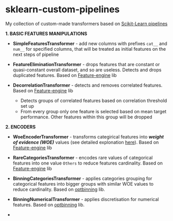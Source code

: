 # sklearn-custom-pipelines

My collection of custom-made transformers based on [Scikit-Learn pipelines](https://scikit-learn.org/stable/modules/generated/sklearn.pipeline.Pipeline.html)

**1. BASIC FEATURES MANIPULATIONS**

- **SimpleFeaturesTransformer** - add new columns with prefixes `cat__` and `num__` for specified columns, that will be treated as initial features on the next steps of pipeline
  
- **FeatureEliminationTransformer** - drops features that are constant or quasi-constant overall dataset, and so are useless. Detects and drops duplicated features. Based on [Feature-engine](https://feature-engine.trainindata.com/en/latest/) lib
  
- **DecorrelationTransformer** - detects and removes correlated features. Based on [Feature-engine](https://feature-engine.trainindata.com/en/latest/) lib
  - Detects groups of correlated features based on correlation threshold set up
  - From every group only one feature is selected based on mean target performance. Other features within this group will be dropped






**2. ENCODERS**

- **WoeEncoderTransformer** - transforms categirical features into ***weight of evidence (WOE)***  values (see detailed explonation [here](https://www.analyticsvidhya.com/blog/2021/06/understand-weight-of-evidence-and-information-value/)). Based on [Feature-engine](https://feature-engine.trainindata.com/en/latest/) lib

- **RareCategoriesTransformer** - encodes rare values of categorical features into one value `Others` to reduce features cardinality. Based on [Feature-engine](https://feature-engine.trainindata.com/en/latest/) lib

- **BinningCategoriesTransformer** - applies categories grouping for categorical features into bigger groups with similar WOE values to reduce cardinality. Based on [optbinning](https://github.com/guillermo-navas-palencia/optbinning) lib.

- **BinningNumericalTransformer** - applies discretisation for numerical features. Based on [optbinning](https://github.com/guillermo-navas-palencia/optbinning) lib.

- 
